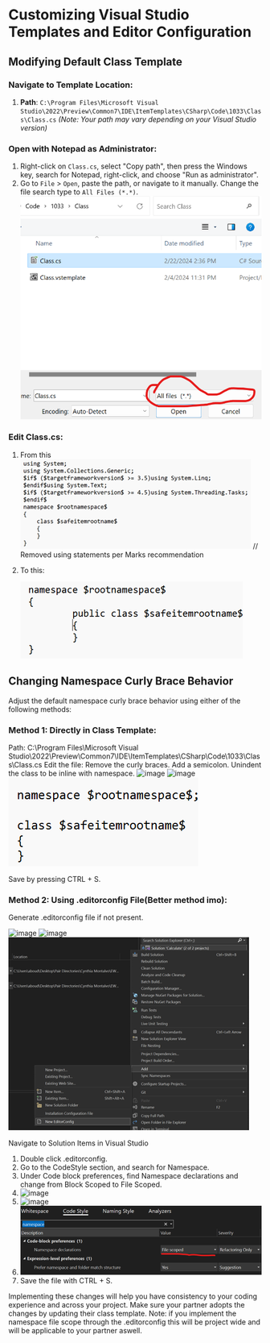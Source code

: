 # Customizing Visual Studio Templates and Editor Configuration

## Modifying Default Class Template

### Navigate to Template Location:

1. **Path**: `C:\Program Files\Microsoft Visual Studio\2022\Preview\Common7\IDE\ItemTemplates\CSharp\Code\1033\Class\Class.cs`
   *(Note: Your path may vary depending on your Visual Studio version)*

### Open with Notepad as Administrator:

1. Right-click on `Class.cs`, select "Copy path", then press the Windows key, search for Notepad, right-click, and choose "Run as administrator".
2. Go to `File` > `Open`, paste the path, or navigate to it manually. Change the file search type to `All Files (*.*)`.
   ![image](images/Customizing-Templates-and-Editor-Configuration1.png)

### Edit Class.cs:
1. From this
![image](images/Customizing-Templates-and-Editor-Configuration2.png)
// Removed using statements per Marks recommendation

2. To this:
   <p alight="center">
    <img src="images/Customizing-Templates-and-Editor-Configuration3.png">
   </p>
   
## Changing Namespace Curly Brace Behavior

Adjust the default namespace curly brace behavior using either of the following methods:

### Method 1: Directly in Class Template:

  Path: C:\Program Files\Microsoft Visual Studio\2022\Preview\Common7\IDE\ItemTemplates\CSharp\Code\1033\Class\Class.cs
    Edit the file:
        Remove the curly braces.
        Add a semicolon.
        Unindent the class to be inline with namespace.
        ![image](https://github.com/HadiM2/C-Sharp/assets/97601068/ee8e6c77-55f4-43fe-8079-61220411bf02)
        ![image](https://github.com/IntelliTect-Samples/EWU-CSCD371-2024-Winter/tree/main/Docs/images/Customizing-Templates-and-Editor-Configuration4.png)
        ![image](images/Customizing-Templates-and-Editor-Configuration4.png)
  
  Save by pressing CTRL + S.

### Method 2: Using .editorconfig File(Better method imo):

  Generate .editorconfig file if not present.

  ![image](https://github.com/HadiM2/C-Sharp/assets/97601068/7ee669c0-7857-4fbb-8d66-d212f5543d3a)
  ![image](https://github.com/IntelliTect-Samples/EWU-CSCD371-2024-Winter/tree/main/Docs/images/Customizing-Templates-and-Editor-Configuration5.png)
  ![image](images/Customizing-Templates-and-Editor-Configuration5.png)
  
  Navigate to Solution Items in Visual Studio
  
  1. Double click .editorconfig.
  2. Go to the CodeStyle section, and search for Namespace.
  3. Under Code block preferences, find Namespace declarations and change from Block Scoped to File Scoped.
  4. ![image](https://github.com/HadiM2/C-Sharp/assets/97601068/48fb3e38-a4c8-4233-ab00-192738246556)
  5. ![image](https://github.com/IntelliTect-Samples/EWU-CSCD371-2024-Winter/tree/main/Docs/images/Customizing-Templates-and-Editor-Configuration6.png)
  6. ![image](images/Customizing-Templates-and-Editor-Configuration6.png)
  7. Save the file with CTRL + S.

Implementing these changes will help you have consistency to your coding experience and across your project. Make sure your partner adopts the changes by updating their class template.
Note: if you implement the namespace file scope through the .editorconfig this will be project wide and will be applicable to your partner aswell.


